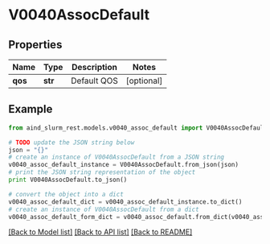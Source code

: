 # V0040AssocDefault


## Properties

Name | Type | Description | Notes
------------ | ------------- | ------------- | -------------
**qos** | **str** | Default QOS | [optional] 

## Example

```python
from aind_slurm_rest.models.v0040_assoc_default import V0040AssocDefault

# TODO update the JSON string below
json = "{}"
# create an instance of V0040AssocDefault from a JSON string
v0040_assoc_default_instance = V0040AssocDefault.from_json(json)
# print the JSON string representation of the object
print V0040AssocDefault.to_json()

# convert the object into a dict
v0040_assoc_default_dict = v0040_assoc_default_instance.to_dict()
# create an instance of V0040AssocDefault from a dict
v0040_assoc_default_form_dict = v0040_assoc_default.from_dict(v0040_assoc_default_dict)
```
[[Back to Model list]](../README.md#documentation-for-models) [[Back to API list]](../README.md#documentation-for-api-endpoints) [[Back to README]](../README.md)


